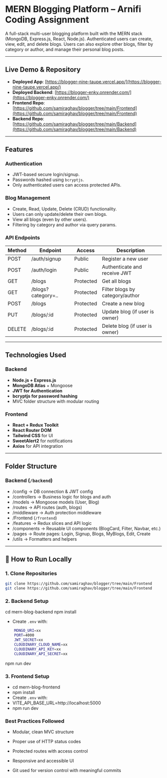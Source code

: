 # MERN Blogging Platform – Arnifi Coding Assignment

A full-stack multi-user blogging platform built with the MERN stack (MongoDB, Express.js, React, Node.js). Authenticated users can create, view, edit, and delete blogs. Users can also explore other blogs, filter by category or author, and manage their personal blog posts.

---

## Live Demo & Repository

- **Deployed App**: [https://blogger-nine-taupe.vercel.app/](https://blogger-nine-taupe.vercel.app/)
- **Deployed Backend**: [https://blogger-enky.onrender.com/](https://blogger-enky.onrender.com/)
- **Frontend Repo**: [https://github.com/samiraghav/blogger/tree/main/Frontend](https://github.com/samiraghav/blogger/tree/main/Frontend)
- **Backend Repo**: [https://github.com/samiraghav/blogger/tree/main/Backend](https://github.com/samiraghav/blogger/tree/main/Backend)

---

## Features

### Authentication
- JWT-based secure login/signup.
- Passwords hashed using `bcryptjs`.
- Only authenticated users can access protected APIs.

### Blog Management
- Create, Read, Update, Delete (CRUD) functionality.
- Users can only update/delete their own blogs.
- View all blogs (even by other users).
- Filtering by category and author via query params.

### API Endpoints

| Method | Endpoint            | Access       | Description                        |
|--------|---------------------|--------------|------------------------------------|
| POST   | /auth/signup        | Public       | Register a new user                |
| POST   | /auth/login         | Public       | Authenticate and receive JWT       |
| GET    | /blogs              | Protected    | Get all blogs                      |
| GET    | /blogs?category=..  | Protected    | Filter blogs by category/author    |
| POST   | /blogs              | Protected    | Create a new blog                  |
| PUT    | /blogs/:id          | Protected    | Update blog (if user is owner)     |
| DELETE | /blogs/:id          | Protected    | Delete blog (if user is owner)     |

---

## Technologies Used

### Backend
- **Node.js + Express.js**
- **MongoDB Atlas** + Mongoose
- **JWT for Authentication**
- **bcryptjs for password hashing**
- MVC folder structure with modular routing

### Frontend
- **React + Redux Toolkit**
- **React Router DOM**
- **Tailwind CSS** for UI
- **SweetAlert2** for notifications
- **Axios** for API integration

---

## Folder Structure

### Backend (`/backend`)
- /config → DB connection & JWT config
- /controllers → Business logic for blogs and auth
- /models → Mongoose models (User, Blog)
- /routes → API routes (auth, blogs)
- /middleware → Auth protection middleware
- /Frontend (`/frontend`)
- /features → Redux slices and API logic
- /components → Reusable UI components (BlogCard, Filter, Navbar, etc.)
- /pages → Route pages: Login, Signup, Blogs, MyBlogs, Edit, Create
- /utils → Formatters and helpers

---

## 🧪 How to Run Locally

### 1. Clone Repositories
```bash
git clone https://github.com/samiraghav/blogger/tree/main/Frontend
git clone https://github.com/samiraghav/blogger/tree/main/Frontend
```

### 2. Backend Setup

cd mern-blog-backend
npm install
- Create `.env` with:
```bash
    MONGO_URI=xx
    PORT=4000
    JWT_SECRET=xx
    CLOUDINARY_CLOUD_NAME=xx
    CLOUDINARY_API_KEY=xx
    CLOUDINARY_API_SECRET=xx
```

npm run dev

### 3. Frontend Setup
- cd mern-blog-frontend
- npm install
- Create `.env` with:
- VITE_API_BASE_URL=http://localhost:5000
- npm run dev

### Best Practices Followed
- Modular, clean MVC structure

- Proper use of HTTP status codes

- Protected routes with access control

- Responsive and accessible UI

- Git used for version control with meaningful commits

